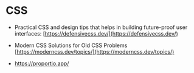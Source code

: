 # CSS

* Practical CSS and design tips that helps in building future-proof user interfaces: [https://defensivecss.dev/](https://defensivecss.dev/)
* Modern CSS Solutions for Old CSS Problems [https://moderncss.dev/topics/](https://moderncss.dev/topics/)

* https://proportio.app/
